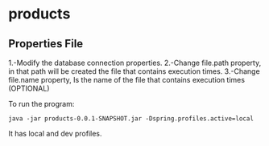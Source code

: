 # products


## Properties File

1.-Modify the database connection properties.
2.-Change file.path property, in that path will be created the file that contains execution times.
3.-Change file.name property, Is the name of the file that contains execution times (OPTIONAL)

To run the program:
```
java -jar products-0.0.1-SNAPSHOT.jar -Dspring.profiles.active=local
```
It has local and dev profiles.




